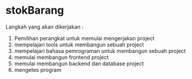 # stokBarang
Langkah yang akan dikerjakan :
1. Pemilihan perangkat untuk memulai mengerjakan project
2. mempelajari tools untuk membangun sebuah project
3. mempelajari bahasa pemrograman untuk membangun sebuah project
4. memulai membangun frontend project
5. memulai membangun backend dan database project
6. mengetes program
